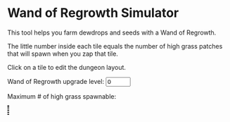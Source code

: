 # Wand of Regrowth Simulator

This tool helps you farm dewdrops and seeds with a Wand of Regrowth.

The little number inside each tile equals the number of high grass patches that will spawn when you zap that tile.

Click on a tile to edit the dungeon layout.

<label>Wand of Regrowth upgrade level: <input type="number" min="0" max="15" value="0" id="wand_level"></label>

Maximum # of high grass spawnable: <output for="wand_level" id="max_high_grass"></output>

<div class="canvas-wrapper">
  <canvas id="canvas" style="border: 2px dotted black; margin: auto;"></canvas>
</div>

<script>

const TileType = Object.freeze({
  FLOOR:      0,
  WALL:       1,
  GRASS:      2,
  HIGH_GRASS: 3,
});

const tile_preset = [
  '                 00000000 0               0 ',
  '               0 00000000 00000000 00000000 ',
  '                 00000000 00000000 00000000 ',
  '                 00000000 00000000 00000000 ',
  '                 00000000 00000000 00000000 ',
  '                 00000000 00000000 00000000 ',
  '                 00000000 00000000 00000000 ',
  '                 0               0 00000000 ',
  '                 00000000 00000000 00000000 ',
  '                 00000000 00000000 00000000 ',
  '0                00000000 00000000 00000000 ',
  '00           00  00000000 00000000 00000000 ',
  '000          00  00000000 00000000  0000000 ',
  '0000             00000000 000000000  000000 ',
  '00000            00000000 0000000000 000000 ',
];

class Tile {
  constructor(type = TileType.WALL) {
    this.type = type;
    this.mistAmount = 0;
    this.mistAmountNext = 0;
  }

  isMistSpreadable() { return this.type !== TileType.WALL; }
}

class GameMap {
  constructor() {
    const tiles = this.tiles_ = tile_preset.map(tile_row_str =>
      tile_row_str.split('').map(ch => new Tile(ch === '0' ? TileType.WALL : TileType.FLOOR))
    );

    this.mapWidth_ = tiles[0].length;
    this.mapHeight_ = tiles.length;

    // Safety check
    for (const [y, tile_row] of tiles.entries())
      if (tile_row.length !== tiles[0].length)
       throw new Error(`Map is not rectangular! See row ${y}`);
  }

  isOutsideMap(x, y) {
    return x < 0 || x >= this.mapWidth_ || y < 0 || y >= this.mapHeight_;
  }

  getTileType(x, y) {
    return this.isOutsideMap(x, y) ? TileType.FLOOR : this.tiles_[y][x].type;
  }

  setTileType(x, y, type) {
    if (this.isOutsideMap(x, y))
      throw new Error(`({x}, {y}) is outside bounds!`);
    else
      this.tiles_[y][x].type = type;
  }

  resetMistAndGrass() {
    for (const row of this.tiles_) {
      for (const tile of row) {
        tile.mistAmount = 0;
        if (tile.type === TileType.GRASS || tile.type === TileType.HIGH_GRASS)
          tile.type = TileType.FLOOR;
      }
    }
  }

  getTotalMistAmount() {
    return this.tiles_.reduce(
      (rowSum, row) => rowSum + row.reduce(
        (sum, tile) => sum + tile.mistAmount, 0
      ), 0
    );
  }

  getWidth() { return this.mapWidth_; }
  getHeight() { return this.mapHeight_; }

  getTile_(x, y) { return this.tiles_[y][x]; }

  simulateMist(x, y, initialAmount) {
    if (this.isOutsideMap(x, y))
      throw new Error(`({x}, {y}) is outside bounds!`);

    this.getTile_(x, y).mistAmount = initialAmount;
    let searchXMin = Math.max(0, x - 1), searchXMax = Math.min(this.mapWidth_ - 1, x + 1);
    let searchYMin = Math.max(0, y - 1), searchYMax = Math.min(this.mapHeight_ - 1, y + 1);
    let isMistRemaining = true;

    while (isMistRemaining) {
      // For each tile, compute mistAmountNext (amount of mist that will be present on the next turn)
      for (let x = searchXMin; x <= searchXMax; ++x) {
        for (let y = searchYMin; y <= searchYMax; ++y) {
          const tile = this.getTile_(x, y);
          if (!tile.isMistSpreadable())
            continue;

          // This tile
          let spreadableTileCount = 1;
          let totalMistAmountInAdjacentTiles = tile.mistAmount;

          if (x - 1 >= 0) {
            const leftTile = this.getTile_(x - 1, y);
            if (leftTile.isMistSpreadable()) {
              ++spreadableTileCount;
              totalMistAmountInAdjacentTiles += leftTile.mistAmount;
            }
          }

          if (x + 1 < this.mapWidth_) {
            const rightTile = this.getTile_(x + 1, y);
            if (rightTile.isMistSpreadable()) {
              ++spreadableTileCount;
              totalMistAmountInAdjacentTiles += rightTile.mistAmount;
            }
          }

          if (y - 1 >= 0) {
            const aboveTile = this.getTile_(x, y - 1);
            if (aboveTile.isMistSpreadable()) {
              ++spreadableTileCount;
              totalMistAmountInAdjacentTiles += aboveTile.mistAmount;
            }
          }

          if (y + 1 < this.mapHeight_) {
            const belowTile = this.getTile_(x, y + 1);
            if (belowTile.isMistSpreadable()) {
              ++spreadableTileCount;
              totalMistAmountInAdjacentTiles += belowTile.mistAmount;
            }
          }

          tile.mistAmountNext = Math.max(0, Math.floor(totalMistAmountInAdjacentTiles / spreadableTileCount) - 1);
        }
      }

      let affectedXMin = this.mapWidth_, affectedXMax = -1;
      let affectedYMin = this.mapHeight_, affectedYMax = -1;
      isMistRemaining = false;

      // Update mistAmount
      for (let x = searchXMin; x <= searchXMax; ++x) {
        for (let y = searchYMin; y <= searchYMax; ++y) {
          const tile = this.getTile_(x, y);
          if (!tile.isMistSpreadable())
            continue;

          tile.mistAmount = tile.mistAmountNext;
          if (tile.mistAmount <= 0)
            continue;

          // Postcondition: This tile has mist
          isMistRemaining = true;
          affectedXMin = Math.min(affectedXMin, x);
          affectedXMax = Math.max(affectedXMax, x);
          affectedYMin = Math.min(affectedYMin, y);
          affectedYMax = Math.max(affectedYMax, y);

          if (tile.mistAmount > 9)
            tile.type = TileType.HIGH_GRASS;
          else if (tile.type !== TileType.HIGH_GRASS)
            tile.type = TileType.GRASS;
        }
      }

      // Set search region for next turn
      searchXMin = Math.max(0, affectedXMin - 1);
      searchXMax = Math.min(this.mapWidth_ - 1, affectedXMax + 1);
      searchYMin = Math.max(0, affectedYMin - 1);
      searchYMax = Math.min(this.mapHeight_ - 1, affectedYMax + 1);
    }

    let grassCount = 0;
    let highGrassCount = 0;
    for (const row of this.tiles_) {
      for (const tile of row) {
        if (tile.type === TileType.HIGH_GRASS)
          ++highGrassCount;
        else if (tile.type === TileType.GRASS)
          ++grassCount;
      }
    }

    this.resetMistAndGrass();
    return {grassCount, highGrassCount};
  }
}


const gameMap = new GameMap;

// function computeOptimalZapLocation(wandLevel) {
//   const initialAmount = 40 + wandLevel * 20;
//   let maxGrassCount = 0, maxHighGrassCount = 0;
//   let maxX, maxY;
//
//   for (let x = 0; x < gameMap.getWidth(); ++x) {
//     for (let y = 0; y < gameMap.getHeight(); ++y) {
//       const {grassCount, highGrassCount} = gameMap.simulateMist(x, y, initialAmount);
//       if (highGrassCount >= maxHighGrassCount) {
//         maxHighGrassCount = highGrassCount;
//         maxGrassCount = grassCount;
//         maxX = x;
//         maxY = y;
//       }
//     }
//   }
//
//   return {x: maxX, y: maxY, highGrassCount: maxHighGrassCount, grassCount: maxGrassCount};
// }

const style_tag = document.createElement('style');
style_tag.innerHTML = '#canvas:hover { cursor: pointer; }';
document.head.appendChild(style_tag);

const TILE_SIZE = 20;
/** @type {HTMLCanvasElement} */
const canvas = document.getElementById('canvas');
canvas.width = TILE_SIZE * gameMap.getWidth();
canvas.height = TILE_SIZE * gameMap.getHeight();

const context = canvas.getContext('2d');
context.font = '12px monospace';

const wallTileImage = new Image;
wallTileImage.src = './images/wall-tile.png';

function updateMapDisplay() {
  const wandLevel = parseInt(document.getElementById('wand_level').value);
  if (!Number.isInteger(wandLevel))
    return;

  requestAnimationFrame(() => {
    let maxHighGrassCount = 0;
    let x = 1, y = 2;
    for (let x = 0; x < gameMap.getWidth(); ++x) {
      for (let y = 0; y < gameMap.getHeight(); ++y) {
        if (gameMap.getTileType(x, y) != TileType.WALL) {
          const {grassCount, highGrassCount} = gameMap.simulateMist(x, y, 40 + wandLevel * 20);
          maxHighGrassCount = Math.max(maxHighGrassCount, highGrassCount);

          const hue = 90 - highGrassCount * 10;
          const saturation = 1 - highGrassCount * 0.01;
          const lightness = 0.8 - highGrassCount * 0.05;

          context.fillStyle = `hsl(${hue}, ${saturation * 100}%, ${lightness * 100}%)`;
          context.fillRect(x * TILE_SIZE, y * TILE_SIZE, TILE_SIZE, TILE_SIZE);
          context.fillStyle = lightness < 0.5 ? '#fff' : '#000';
          context.fillText(highGrassCount, x * TILE_SIZE + (TILE_SIZE * 3 / 16), y * TILE_SIZE + (TILE_SIZE * 3 / 4));
        }
        else {
          // context.fillStyle = `#000`;
          // context.fillRect(x * TILE_SIZE, y * TILE_SIZE, TILE_SIZE, TILE_SIZE);
          context.drawImage(wallTileImage, x * TILE_SIZE, y * TILE_SIZE, TILE_SIZE, TILE_SIZE);
        }
      }
    }

    document.getElementById('max_high_grass').value = maxHighGrassCount;
  });
}

canvas.addEventListener('click', event => {
  x = Math.floor(event.offsetX / TILE_SIZE);
  y = Math.floor(event.offsetY / TILE_SIZE);

  gameMap.setTileType(x, y, gameMap.getTileType(x, y) === TileType.WALL ? TileType.FLOOR : TileType.WALL);
  updateMapDisplay();
});

document.getElementById('wand_level').addEventListener('change', event => { updateMapDisplay(); });
wallTileImage.addEventListener('load', () => {
  document.getElementById('wand_level').dispatchEvent(new Event('change'));
});

</script>